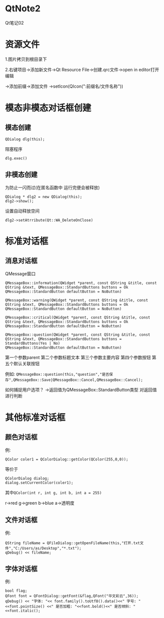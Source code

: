 # QtNote2
Qt笔记02
# 资源文件

1.图片拷贝到根目录下

2.右键项目->添加新文件->Qt Resource File->创建.qrc文件->open in editor打开编辑

->添加前缀->添加文件
->setIcon(QIcon(":前缀名/文件名称"))

# 模态非模态对话框创建

## 模态创建

`QDialog dlg(this);`

阻塞程序

`dlg.exec()`

## 非模态创建

为防止一闪而过(在匿名函数中 运行完便会被释放)
```
QDialog * dlg2 = new QDialog(this);
dlg2->show();
```
设置自动释放空间

`dlg2->setAtrribute(Qt::WA_DeleteOnClose)`

# 标准对话框

## 消息对话框
QMessage窗口
```
QMessageBox::information(QWidget *parent, const QString &title, const QString &text, QMessageBox::StandardButtons buttons = Ok QMessageBox::StandardButton defaultButton = NoButton)

QMessageBox::warning(QWidget *parent, const QString &title, const QString &text, QMessageBox::StandardButtons buttons = Ok QMessageBox::StandardButton defaultButton = NoButton)

QMessageBox::critical(QWidget *parent, const QString &title, const QString &text, QMessageBox::StandardButtons buttons = Ok QMessageBox::StandardButton defaultButton = NoButton)

QMessageBox::question(QWidget *parent, const QString &title, const QString &text, QMessageBox::StandardButtons buttons = StandardButtons(Yes | No)
QMessageBox::StandardButton defaultButton = NoButton)
```
第一个参数parent 第二个参数标题文本 第三个参数主要内容 第四个参数按钮 第五个默认关联按钮

例如:
`QMessageBox::question(this,"question","是否保存",QMessageBox::Save|QMessageBox::Cancel,QMessageBox::Cancel);`

如何捕捉用户选项？
->返回值为QMessageBox::StandardButton类型
对返回值进行判断

# 其他标准对话框
## 颜色对话框
例:

`QColor coler1 = QColorDialog::getColor(QColor(255,0,0));`

等价于

```
QColorDialog dialog;
dialog.setCurrentColor(coler1);
```
  
其中`QColor(int r, int g, int b, int a = 255)`

r->red g->green b->blue a->透明度

## 文件对话框
例:
```
QString fileName = QFileDialog::getOpenFileName(this,"打开.txt文件","C:/Users/as/Desktop","*.txt");
qDebug() << fileName;
```
## 字体对话框
例:
```
bool flag;
QFont font = QFontDialog::getFont(&flag,QFont("华文彩云",36));
qDebug() << "字体: "<< font.family().toUtf8().data()<<" 字号: "<<font.pointSize() <<" 是否加粗: "<<font.bold()<<" 是否倾斜: "<<font.italic();
```

